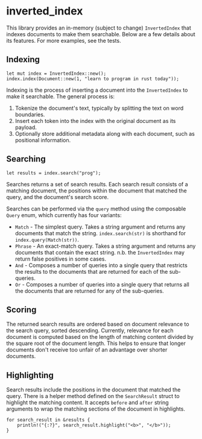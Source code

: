 # inverted_index
This library provides an in-memory (subject to change) `InvertedIndex` that indexes documents 
to make them searchable.  Below are a few details about its features. For more examples, see 
the tests.

## Indexing
```
let mut index = InvertedIndex::new();
index.index(Document::new(1, "learn to program in rust today"));
```

Indexing is the process of inserting a document into the `InvertedIndex` to make it searchable.
The general process is:

1. Tokenize the document's text, typically by splitting the text on word boundaries.
2. Insert each token into the index with the original document as its payload.
3. Optionally store additional metadata along with each document, such as positional 
   information.

## Searching
```
let results = index.search("prog");
```

Searches returns a set of search results. Each search result consists of a matching document, 
the positions within the document that matched the query, and the document's search score.

Searches can be performed via the `query` method using the composable `Query` enum, which 
currently has four variants:

* `Match` - The simplest query. Takes a string argument and returns any documents that match 
            the string. `index.search(str)` is shorthand for `index.query(Match(str))`.
* `Phrase` - An exact-match query. Takes a string argument and returns any documents that 
             contain the exact string. n.b. the `InvertedIndex` may return false positives in 
             some cases.
* `And` - Composes a number of queries into a single query that restricts the results to the
          documents that are returned for each of the sub-queries.
* `Or` - Composes a number of queries into a single query that returns all the documents that
         are returned for any of the sub-queries.

## Scoring
The returned search results are ordered based on document relevance to the search query, sorted
descending. Currently, relevance for each document is computed based on the length of matching 
content divided by the square root of the document length. This helps to ensure that longer 
documents don't receive too unfair of an advantage over shorter documents.

## Highlighting
Search results include the positions in the document that matched the query. There is a helper
method defined on the `SearchResult` struct to highlight the matching content. It accepts 
`before` and `after` string arguments to wrap the matching sections of the document in 
highlights.
```
for search_result in &results {
    println!("{:?}", search_result.highlight("<b>", "</b>"));
}
```
